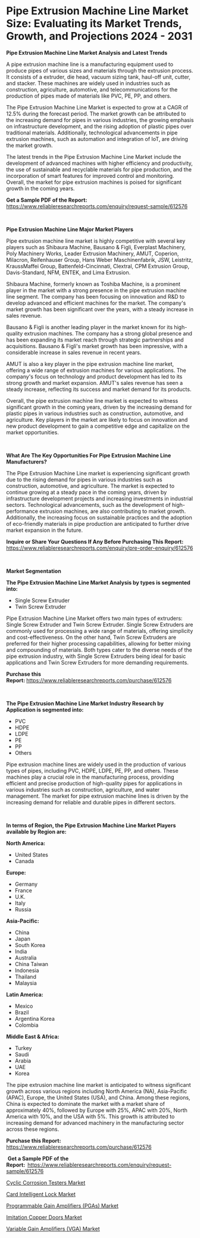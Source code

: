 <p><h1>Pipe Extrusion Machine Line Market Size: Evaluating its Market Trends, Growth, and Projections 2024 - 2031</h1></p><p><strong>Pipe Extrusion Machine Line Market Analysis and Latest Trends</strong></p>
<p><p>A pipe extrusion machine line is a manufacturing equipment used to produce pipes of various sizes and materials through the extrusion process. It consists of a extruder, die head, vacuum sizing tank, haul-off unit, cutter, and stacker. These machines are widely used in industries such as construction, agriculture, automotive, and telecommunications for the production of pipes made of materials like PVC, PE, PP, and others.</p><p>The Pipe Extrusion Machine Line Market is expected to grow at a CAGR of 12.5% during the forecast period. The market growth can be attributed to the increasing demand for pipes in various industries, the growing emphasis on infrastructure development, and the rising adoption of plastic pipes over traditional materials. Additionally, technological advancements in pipe extrusion machines, such as automation and integration of IoT, are driving the market growth.</p><p>The latest trends in the Pipe Extrusion Machine Line Market include the development of advanced machines with higher efficiency and productivity, the use of sustainable and recyclable materials for pipe production, and the incorporation of smart features for improved control and monitoring. Overall, the market for pipe extrusion machines is poised for significant growth in the coming years.</p></p>
<p><strong>Get a Sample PDF of the Report:&nbsp;</strong> <a href="https://www.reliableresearchreports.com/enquiry/request-sample/612576">https://www.reliableresearchreports.com/enquiry/request-sample/612576</a></p>
<p>&nbsp;</p>
<p><strong>Pipe Extrusion Machine Line Major Market Players</strong></p>
<p><p>Pipe extrusion machine line market is highly competitive with several key players such as Shibaura Machine, Bausano & Figli, Everplast Machinery, Poly Machinery Works, Leader Extrusion Machinery, AMUT, Coperion, Milacron, Reifenhauser Group, Hans Weber Maschinenfabrik, JSW, Leistritz, KraussMaffei Group, Battenfeld-Cincinnati, Clextral, CPM Extrusion Group, Davis-Standard, NFM, ENTEK, and Lima Extrusion.</p><p>Shibaura Machine, formerly known as Toshiba Machine, is a prominent player in the market with a strong presence in the pipe extrusion machine line segment. The company has been focusing on innovation and R&D to develop advanced and efficient machines for the market. The company's market growth has been significant over the years, with a steady increase in sales revenue.</p><p>Bausano & Figli is another leading player in the market known for its high-quality extrusion machines. The company has a strong global presence and has been expanding its market reach through strategic partnerships and acquisitions. Bausano & Figli's market growth has been impressive, with a considerable increase in sales revenue in recent years.</p><p>AMUT is also a key player in the pipe extrusion machine line market, offering a wide range of extrusion machines for various applications. The company's focus on technology and product development has led to its strong growth and market expansion. AMUT's sales revenue has seen a steady increase, reflecting its success and market demand for its products.</p><p>Overall, the pipe extrusion machine line market is expected to witness significant growth in the coming years, driven by the increasing demand for plastic pipes in various industries such as construction, automotive, and agriculture. Key players in the market are likely to focus on innovation and new product development to gain a competitive edge and capitalize on the market opportunities.</p></p>
<p>&nbsp;</p>
<p><strong>What Are The Key Opportunities For Pipe Extrusion Machine Line Manufacturers?</strong></p>
<p><p>The Pipe Extrusion Machine Line market is experiencing significant growth due to the rising demand for pipes in various industries such as construction, automotive, and agriculture. The market is expected to continue growing at a steady pace in the coming years, driven by infrastructure development projects and increasing investments in industrial sectors. Technological advancements, such as the development of high-performance extrusion machines, are also contributing to market growth. Additionally, the increasing focus on sustainable practices and the adoption of eco-friendly materials in pipe production are anticipated to further drive market expansion in the future.</p></p>
<p><strong>Inquire or Share Your Questions If Any Before Purchasing This Report:</strong> <a href="https://www.reliableresearchreports.com/enquiry/pre-order-enquiry/612576">https://www.reliableresearchreports.com/enquiry/pre-order-enquiry/612576</a></p>
<p>&nbsp;</p>
<p><strong>Market Segmentation</strong></p>
<p><strong>The Pipe Extrusion Machine Line Market Analysis by types is segmented into:</strong></p>
<p><ul><li>Single Screw Extruder</li><li>Twin Screw Extruder</li></ul></p>
<p><p>Pipe Extrusion Machine Line Market offers two main types of extruders: Single Screw Extruder and Twin Screw Extruder. Single Screw Extruders are commonly used for processing a wide range of materials, offering simplicity and cost-effectiveness. On the other hand, Twin Screw Extruders are preferred for their higher processing capabilities, allowing for better mixing and compounding of materials. Both types cater to the diverse needs of the pipe extrusion industry, with Single Screw Extruders being ideal for basic applications and Twin Screw Extruders for more demanding requirements.</p></p>
<p><strong>Purchase this Report:&nbsp;</strong><a href="https://www.reliableresearchreports.com/purchase/612576">https://www.reliableresearchreports.com/purchase/612576</a></p>
<p>&nbsp;</p>
<p><strong>The Pipe Extrusion Machine Line Market Industry Research by Application is segmented into:</strong></p>
<p><ul><li>PVC</li><li>HDPE</li><li>LDPE</li><li>PE</li><li>PP</li><li>Others</li></ul></p>
<p><p>Pipe extrusion machine lines are widely used in the production of various types of pipes, including PVC, HDPE, LDPE, PE, PP, and others. These machines play a crucial role in the manufacturing process, providing efficient and precise production of high-quality pipes for applications in various industries such as construction, agriculture, and water management. The market for pipe extrusion machine lines is driven by the increasing demand for reliable and durable pipes in different sectors.</p></p>
<p>&nbsp;</p>
<p><strong>In terms of Region, the Pipe Extrusion Machine Line Market Players available by Region are:</strong></p>
<p>
    <p> <strong> North America: </strong>
        <ul>
            <li>United States</li>
            <li>Canada</li>
        </ul>
        </p> 
    <p> <strong> Europe: </strong>
        <ul>
            <li>Germany</li>
            <li>France</li>
            <li>U.K.</li>
            <li>Italy</li>
            <li>Russia</li>
        </ul>
        </p> 
    <p> <strong> Asia-Pacific: </strong>
        <ul>
            <li>China</li>
            <li>Japan</li>
            <li>South Korea</li>
            <li>India</li>
            <li>Australia</li>
            <li>China Taiwan</li>
            <li>Indonesia</li>
            <li>Thailand</li>
            <li>Malaysia</li>
        </ul>
        </p> 
    <p> <strong> Latin America: </strong>
        <ul>
            <li>Mexico</li>
            <li>Brazil</li>
            <li>Argentina Korea</li>
            <li>Colombia</li>
        </ul>
        </p> 
    <p> <strong> Middle East & Africa: </strong>
        <ul>
            <li>Turkey</li>
            <li>Saudi</li>
            <li>Arabia</li>
            <li>UAE</li>
            <li>Korea</li>
        </ul>
    </p>
    </p>
<p><p>The pipe extrusion machine line market is anticipated to witness significant growth across various regions including North America (NA), Asia-Pacific (APAC), Europe, the United States (USA), and China. Among these regions, China is expected to dominate the market with a market share of approximately 40%, followed by Europe with 25%, APAC with 20%, North America with 10%, and the USA with 5%. This growth is attributed to increasing demand for advanced machinery in the manufacturing sector across these regions.</p></p>
<p><strong>Purchase this Report: </strong><a href="https://www.reliableresearchreports.com/purchase/612576">https://www.reliableresearchreports.com/purchase/612576</a></p>
<p>&nbsp;<strong>Get a Sample PDF of the Report:&nbsp;&nbsp;</strong><a href="https://www.reliableresearchreports.com/enquiry/request-sample/612576">https://www.reliableresearchreports.com/enquiry/request-sample/612576</a></p>
<p><strong></strong></p>
<p><p><a href="https://valiant-lunge-8fe.notion.site/Cyclic-Corrosion-Testers-Market-Size-Global-Industry-Overview-Market-Segmentation-and-Forecast-20-95b94e279a1c4a29b898803afc597bd8">Cyclic Corrosion Testers Market</a></p><p><a href="https://view.publitas.com/reportprime-1/card-intelligent-lock-market-centers-on-aspects-such-as-market-growth-market-share-market-opportunity-and-projected-forecasts-spanning-from-2024-to-2031/">Card Intelligent Lock Market</a></p><p><a href="https://artistic-helicopter-ca9.notion.site/Programmable-Gain-Amplifiers-PGAs-Market-Insights-Market-Players-and-Forecast-Till-2031-f6a86c5ea308499c9042ec83c3f8f5be">Programmable Gain Amplifiers (PGAs) Market</a></p><p><a href="https://view.publitas.com/reportprime-1/insights-into-imitation-copper-doors-market-size-analysing-market-share-trends-and-growth-from-2024-to-2031/">Imitation Copper Doors Market</a></p><p><a href="https://picayune-night-cbd.notion.site/Variable-Gain-Amplifiers-VGA-Market-Analysis-Examines-its-Scope-on-Growth-Opportunities-and-Forec-48065ab5c8fb4c1981ddfeb4d7f853d4">Variable Gain Amplifiers (VGA) Market</a></p></p>